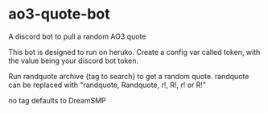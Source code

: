 # ao3-quote-bot
A discord bot to pull a random AO3 quote

This bot is designed to run on heruko. Create a config var called token, with the value being your discord bot token.

Run randquote archive {tag to search} to get a random quote.
randquote can be replaced with "randquote, Randquote, r!, R!, r! or R!"


no tag defaults to DreamSMP
